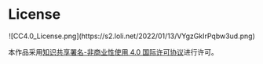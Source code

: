 # License

<center>![CC4.0_License.png](https://s2.loli.net/2022/01/13/VYgzGkIrPqbw3ud.png)</center>


本作品采用[知识共享署名-非商业性使用 4.0 国际许可协议](http://creativecommons.org/licenses/by-nc/4.0/)进行许可。